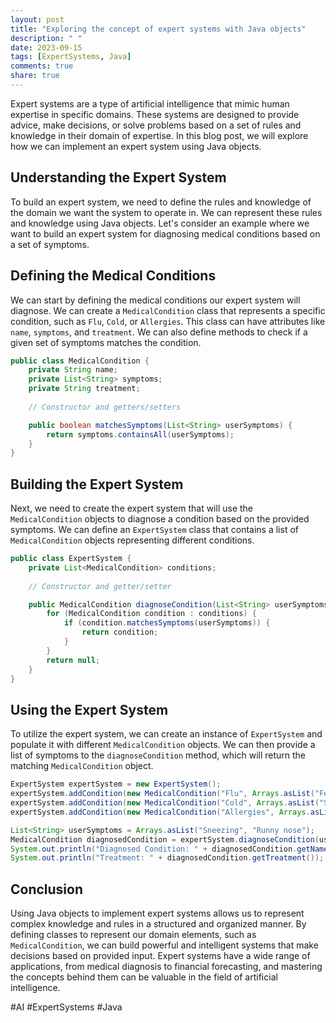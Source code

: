 ```yaml
---
layout: post
title: "Exploring the concept of expert systems with Java objects"
description: " "
date: 2023-09-15
tags: [ExpertSystems, Java]
comments: true
share: true
---
```


Expert systems are a type of artificial intelligence that mimic human expertise in specific domains. These systems are designed to provide advice, make decisions, or solve problems based on a set of rules and knowledge in their domain of expertise. In this blog post, we will explore how we can implement an expert system using Java objects.

## Understanding the Expert System

To build an expert system, we need to define the rules and knowledge of the domain we want the system to operate in. We can represent these rules and knowledge using Java objects. Let's consider an example where we want to build an expert system for diagnosing medical conditions based on a set of symptoms.

## Defining the Medical Conditions

We can start by defining the medical conditions our expert system will diagnose. We can create a `MedicalCondition` class that represents a specific condition, such as `Flu`, `Cold`, or `Allergies`. This class can have attributes like `name`, `symptoms`, and `treatment`. We can also define methods to check if a given set of symptoms matches the condition.

```java
public class MedicalCondition {
    private String name;
    private List<String> symptoms;
    private String treatment;
 
    // Constructor and getters/setters

    public boolean matchesSymptoms(List<String> userSymptoms) {
        return symptoms.containsAll(userSymptoms);
    }
}
```

## Building the Expert System

Next, we need to create the expert system that will use the `MedicalCondition` objects to diagnose a condition based on the provided symptoms. We can define an `ExpertSystem` class that contains a list of `MedicalCondition` objects representing different conditions.

```java
public class ExpertSystem {
    private List<MedicalCondition> conditions;
 
    // Constructor and getter/setter

    public MedicalCondition diagnoseCondition(List<String> userSymptoms) {
        for (MedicalCondition condition : conditions) {
            if (condition.matchesSymptoms(userSymptoms)) {
                return condition;
            }
        }
        return null;
    }
}
```

## Using the Expert System

To utilize the expert system, we can create an instance of `ExpertSystem` and populate it with different `MedicalCondition` objects. We can then provide a list of symptoms to the `diagnoseCondition` method, which will return the matching `MedicalCondition` object.

```java
ExpertSystem expertSystem = new ExpertSystem();
expertSystem.addCondition(new MedicalCondition("Flu", Arrays.asList("Fever", "Cough"), "Rest and hydrate"));
expertSystem.addCondition(new MedicalCondition("Cold", Arrays.asList("Sneezing", "Runny nose"), "Take medication and rest"));
expertSystem.addCondition(new MedicalCondition("Allergies", Arrays.asList("Itchy eyes", "Sneezing"), "Avoid allergens"));

List<String> userSymptoms = Arrays.asList("Sneezing", "Runny nose");
MedicalCondition diagnosedCondition = expertSystem.diagnoseCondition(userSymptoms);
System.out.println("Diagnosed Condition: " + diagnosedCondition.getName());
System.out.println("Treatment: " + diagnosedCondition.getTreatment());
```

## Conclusion

Using Java objects to implement expert systems allows us to represent complex knowledge and rules in a structured and organized manner. By defining classes to represent our domain elements, such as `MedicalCondition`, we can build powerful and intelligent systems that make decisions based on provided input. Expert systems have a wide range of applications, from medical diagnosis to financial forecasting, and mastering the concepts behind them can be valuable in the field of artificial intelligence.

#AI #ExpertSystems #Java